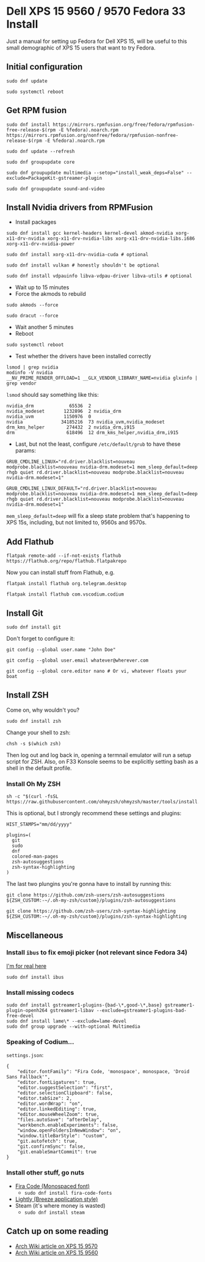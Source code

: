 # Dell XPS 15 9560 / 9570 Fedora 33 Install
Just a manual for setting up Fedora for Dell XPS 15, will be useful to this small demographic of XPS 15 users that want to try Fedora.

## Initial configuration

```shell
sudo dnf update

sudo systemctl reboot
```

## Get RPM fusion

```shell
sudo dnf install https://mirrors.rpmfusion.org/free/fedora/rpmfusion-free-release-$(rpm -E %fedora).noarch.rpm https://mirrors.rpmfusion.org/nonfree/fedora/rpmfusion-nonfree-release-$(rpm -E %fedora).noarch.rpm

sudo dnf update --refresh

sudo dnf groupupdate core

sudo dnf groupupdate multimedia --setop="install_weak_deps=False" --exclude=PackageKit-gstreamer-plugin

sudo dnf groupupdate sound-and-video
```


## Install Nvidia drivers from RPMFusion

* Install packages
```shell
sudo dnf install gcc kernel-headers kernel-devel akmod-nvidia xorg-x11-drv-nvidia xorg-x11-drv-nvidia-libs xorg-x11-drv-nvidia-libs.i686 xorg-x11-drv-nvidia-power

sudo dnf install xorg-x11-drv-nvidia-cuda # optional

sudo dnf install vulkan # honestly shouldn't be optional

sudo dnf install vdpauinfo libva-vdpau-driver libva-utils # optional
```

* Wait up to 15 minutes
* Force the akmods to rebuild

```shell
sudo akmods --force

sudo dracut --force
```

* Wait another 5 minutes
* Reboot

```shell
sudo systemctl reboot
```

* Test whether the drivers have been installed correctly

```shell
lsmod | grep nvidia
modinfo -V nvidia
__NV_PRIME_RENDER_OFFLOAD=1 __GLX_VENDOR_LIBRARY_NAME=nvidia glxinfo | grep vendor
```

`lsmod` should say something like this:

```
nvidia_drm             65536  2
nvidia_modeset       1232896  2 nvidia_drm
nvidia_uvm           1150976  0
nvidia              34185216  73 nvidia_uvm,nvidia_modeset
drm_kms_helper        274432  2 nvidia_drm,i915
drm                   618496  12 drm_kms_helper,nvidia_drm,i915
```

* Last, but not the least, configure `/etc/default/grub` to have these params:

```shell
GRUB_CMDLINE_LINUX="rd.driver.blacklist=nouveau modprobe.blacklist=nouveau nvidia-drm.modeset=1 mem_sleep_default=deep rhgb quiet rd.driver.blacklist=nouveau modprobe.blacklist=nouveau nvidia-drm.modeset=1"

GRUB_CMDLINE_LINUX_DEFAULT="rd.driver.blacklist=nouveau modprobe.blacklist=nouveau nvidia-drm.modeset=1 mem_sleep_default=deep rhgb quiet rd.driver.blacklist=nouveau modprobe.blacklist=nouveau nvidia-drm.modeset=1"
```

`mem_sleep_default=deep` will fix a sleep state problem that's happening to XPS 15s, including, but not limited to, 9560s and 9570s.

## Add Flathub

```shell
flatpak remote-add --if-not-exists flathub https://flathub.org/repo/flathub.flatpakrepo
```

Now you can install stuff from Flathub, e.g.
```shell
flatpak install flathub org.telegram.desktop

flatpak install flathub com.vscodium.codium
```

## Install Git

```shell
sudo dnf install git
```
Don't forget to configure it:

```shell
git config --global user.name "John Doe"

git config --global user.email whatever@wherever.com

git config --global core.editor nano # Or vi, whatever floats your boat
```

## Install ZSH

Come on, why wouldn't you?

```shell
sudo dnf install zsh
```

Change your shell to zsh:

```shell
chsh -s $(which zsh)
```

Then log out and log back in, opening a termnail emulator will run a setup script for ZSH.
Also, on F33 Konsole seems to be explicitly setting bash as a shell in the default profile.

### Install Oh My ZSH

```shell
sh -c "$(curl -fsSL https://raw.githubusercontent.com/ohmyzsh/ohmyzsh/master/tools/install.sh)"
```

This is optional, but I strongly recommend these settings and plugins:
```shell
HIST_STAMPS="mm/dd/yyyy"

plugins=(
  git
  sudo
  dnf
  colored-man-pages
  zsh-autosuggestions
  zsh-syntax-highlighting
)
```
The last two plungins you're gonna have to install by running this:

```shell
git clone https://github.com/zsh-users/zsh-autosuggestions ${ZSH_CUSTOM:-~/.oh-my-zsh/custom}/plugins/zsh-autosuggestions

git clone https://github.com/zsh-users/zsh-syntax-highlighting ${ZSH_CUSTOM:-~/.oh-my-zsh/custom}/plugins/zsh-syntax-highlighting
```

## Miscellaneous

### Install `ibus` to fix emoji picker (not relevant since Fedora 34)

[I'm for real here](https://www.reddit.com/r/Fedora/comments/fv4hh7/emoji_picker_for_kde_spin_f32beta/ "Reddit thread related to the emoji picker issue")

```shell
sudo dnf install ibus
```

### Install missing codecs

```shell
sudo dnf install gstreamer1-plugins-{bad-\*,good-\*,base} gstreamer1-plugin-openh264 gstreamer1-libav --exclude=gstreamer1-plugins-bad-free-devel
sudo dnf install lame\* --exclude=lame-devel
sudo dnf group upgrade --with-optional Multimedia
```

### Speaking of Codium...

`settings.json`:
```
{
    "editor.fontFamily": "Fira Code, 'monospace', monospace, 'Droid Sans Fallback'",
    "editor.fontLigatures": true,
    "editor.suggestSelection": "first",
    "editor.selectionClipboard": false,
    "editor.tabSize": 2,
    "editor.wordWrap": "on",
    "editor.linkedEditing": true,
    "editor.mouseWheelZoom": true,
    "files.autoSave": "afterDelay",
    "workbench.enableExperiments": false,
    "window.openFoldersInNewWindow": "on",
    "window.titleBarStyle": "custom",
    "git.autofetch": true,
    "git.confirmSync": false,
    "git.enableSmartCommit": true
}
```

### Install other stuff, go nuts

* [Fira Code (Monospaced font)](https://github.com/tonsky/FiraCode "Fira Code on GitHub")
  * `sudo dnf install fira-code-fonts`
* [Lightly (Breeze application style)](https://github.com/Luwx/Lightly "Lightly on GitHub")
* Steam (it's where money is wasted)
  * `sudo dnf install steam`

## Catch up on some reading

* [Arch Wiki article on XPS 15 9570](https://wiki.archlinux.org/index.php/Dell_XPS_15_9570 "Arch Wiki article on XPS 15 9570")
* [Arch Wiki article on XPS 15 9560](https://wiki.archlinux.org/index.php/Dell_XPS_15_9560 "Arch Wiki article on XPS 15 9560")


